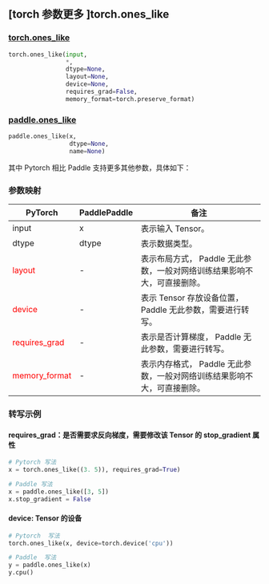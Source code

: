 ## [torch 参数更多 ]torch.ones_like
### [torch.ones_like](https://pytorch.org/docs/stable/generated/torch.ones_like.html?highlight=ones_like#torch.ones_like)

```python
torch.ones_like(input,
                *,
                dtype=None,
                layout=None,
                device=None,
                requires_grad=False,
                memory_format=torch.preserve_format)
```

### [paddle.ones_like](https://www.paddlepaddle.org.cn/documentation/docs/zh/api/paddle/ones_like_cn.html#ones-like)

```python
paddle.ones_like(x,
                 dtype=None,
                 name=None)
```

其中 Pytorch 相比 Paddle 支持更多其他参数，具体如下：
### 参数映射
| PyTorch       | PaddlePaddle | 备注                                                   |
| ------------- | ------------ | ------------------------------------------------------ |
| input         | x            | 表示输入 Tensor。                                     |
| dtype         | dtype            | 表示数据类型。                                     |
| <font color='red'> layout </font> | -       | 表示布局方式， Paddle 无此参数，一般对网络训练结果影响不大，可直接删除。  |
| <font color='red'> device </font>     | -       | 表示 Tensor 存放设备位置，Paddle 无此参数，需要进行转写。 |
| <font color='red'> requires_grad </font> | -       | 表示是否计算梯度， Paddle 无此参数，需要进行转写。 |
| <font color='red'> memory_format </font> | -  | 表示内存格式， Paddle 无此参数，一般对网络训练结果影响不大，可直接删除。|


### 转写示例
#### requires_grad：是否需要求反向梯度，需要修改该 Tensor 的 stop_gradient 属性
```python
# Pytorch 写法
x = torch.ones_like((3. 5)), requires_grad=True)

# Paddle 写法
x = paddle.ones_like([3, 5])
x.stop_gradient = False
```

#### device: Tensor 的设备
```python
# Pytorch  写法
torch.ones_like(x, device=torch.device('cpu'))

# Paddle  写法
y = paddle.ones_like(x)
y.cpu()
```
